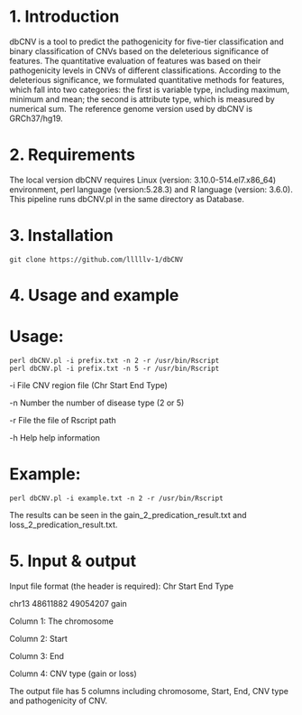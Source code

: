 # 1. Introduction
dbCNV is a tool to predict the pathogenicity for five-tier classification and binary classification of CNVs based on the deleterious significance of features. The quantitative evaluation of features was based on their pathogenicity levels in CNVs of different classifications.  According to the deleterious significance, we formulated quantitative methods for features, which fall into two categories: the first is variable type, including maximum, minimum and mean; the second is attribute type, which is measured by numerical sum. The reference genome version used by dbCNV is GRCh37/hg19.
# 2. Requirements
The local version dbCNV requires Linux (version: 3.10.0-514.el7.x86_64) environment, perl language (version:5.28.3) and R language (version: 3.6.0). This pipeline runs dbCNV.pl in the same directory as Database.
# 3. Installation

```
git clone https://github.com/lllllv-1/dbCNV
```

# 4. Usage and example
# Usage:

```
perl dbCNV.pl -i prefix.txt -n 2 -r /usr/bin/Rscript
perl dbCNV.pl -i prefix.txt -n 5 -r /usr/bin/Rscript
```

  -i File    CNV region file (Chr Start End Type)
  
  -n Number  the number of disease type (2 or 5)
  
  -r File    the file of Rscript path
  
  -h Help    help information

 
# Example:

```
perl dbCNV.pl -i example.txt -n 2 -r /usr/bin/Rscript
```

The results can be seen in the gain_2_predication_result.txt and loss_2_predication_result.txt.
 
# 5. Input & output
Input file format (the header is required):
Chr Start End Type

chr13 48611882  49054207	gain

Column 1: The chromosome

Column 2: Start

Column 3: End

Column 4: CNV type (gain or loss)

The output file has 5 columns including chromosome, Start, End, CNV type and pathogenicity of CNV.
